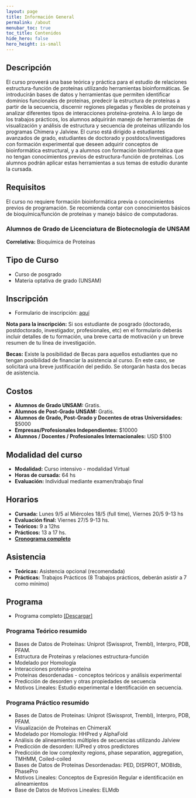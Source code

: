 ```yaml
---
layout: page
title: Información General
permalink: /about
menubar_toc: true
toc_title: Contenidos
hide_hero: false
hero_height: is-small
---
```

## Descripción
El curso proveerá una base teórica y práctica para el estudio de relaciones estructura-función de proteínas utilizando herramientas bioinformáticas. Se introducirán bases de datos y herramientas que permiten identificar dominios funcionales de proteínas, predecir la estructura de proteínas a partir de la secuencia, discernir regiones plegadas y flexibles de proteínas y analizar diferentes tipos de interacciones proteína-proteína. A lo largo de los trabajos prácticos, los alumnos adquirirán manejo de herramientas de visualización y análisis de estructura y secuencia de proteínas utilizando los programas Chimera y Jalview. El curso está dirigido a estudiantes avanzados de grado, estudiantes de doctorado y postdocs/investigadores con formación experimental que deseen adquirir conceptos de bioinformática estructural, y a alumnos con formación bioinformática que no tengan conocimientos previos de estructura-función de proteínas. Los alumnos podrán aplicar estas herramientas a sus temas de estudio durante la cursada.

## Requisitos
El curso no requiere formación bioinformática previa o conocimientos previos de programación. Se recomienda contar con conocimientos básicos de bioquímica/función de proteínas y manejo básico de computadoras.

### Alumnos de Grado de Licenciatura de Biotecnología de UNSAM
**Correlativa:** Bioquímica de Proteínas 

## Tipo de Curso
* Curso de posgrado
* Materia optativa de grado (UNSAM)

## Inscripción

* Formulario de inscripción: [aquí](https://forms.gle/pnbtBqZXDALiV2b67)

**Nota para la inscripción:** Si sos estudiante de posgrado (doctorado, postdoctorado, investigador, profesionales, etc) en el formulario deberás incluir detalles de tu formación, una breve carta de motivación y un breve resumen de tu línea de investigación.

**Becas:** Existe la posibilidad de Becas para aquellos estudiantes que no tengan posibilidad de financiar la asistencia al curso. En este caso, se solicitará una breve justificación del pedido. Se otorgarán hasta dos becas de asistencia.

## Costos
* **Alumnos de Grado UNSAM:** Gratis.
* **Alumnos de Post-Grado UNSAM:** Gratis.
* **Alumnos de Grado, Post-Grado y Docentes de otras Universidades:** $5000
* **Empresas/Profesionales Independientes:** $10000
* **Alumnos / Docentes / Profesionales Internacionales:** USD $100

## Modalidad del curso

* **Modalidad:** Curso intensivo - modalidad Virtual
* **Horas de cursada:** 64 hs
* **Evaluación:** Individual mediante examen/trabajo final

## Horarios

* **Cursada:** Lunes 9/5 al Miércoles 18/5 (full time), Viernes 20/5 9-13 hs 
* **Evaluación final:** Viernes 27/5 9-13 hs.
* **Teóricos:** 9 a 12hs
* **Prácticos:** 13 a 17 hs.
* [**Cronograma completo**](/estructural/about/schedule/)

## Asistencia
* **Teóricas:** Asistencia opcional (recomendada)
* **Prácticas:** Trabajos Prácticos (8 Trabajos prácticos, deberán asistir a 7 como mínimo)

## Programa
* Programa completo [[Descargar]](https://drive.google.com/file/d/1J8DlOdotnBCLUN9nbzCpP1tSFCxHPbwN/view?usp=sharing)

### Programa Teórico resumido
* Bases de Datos de Proteínas: Uniprot (Swissprot, Trembl), Interpro, PDB, PFAM.
* Estructura de Proteínas y relaciones estructura-función
* Modelado por Homología
* Interacciones proteína-proteína
* Proteínas desordenadas - conceptos teóricos y análisis experimental
* Predicción de desorden y otras propiedades de secuencia
* Motivos Lineales: Estudio experimental e Identificación en secuencia.

### Programa Práctico resumido
* Bases de Datos de Proteínas: Uniprot (Swissprot, Trembl), Interpro, PDB, PFAM.
* Visualización de Proteínas en ChimeraX
* Modelado por Homología: HHPred y AlphaFold
* Análisis de alineamientos múltiples de secuencias utilizando Jalview 
* Predicción de desorden: IUPred y otros predictores
* Predicción de low complexity regions, phase separation, aggregation, TMHMM, Coiled-coiled
* Bases de Datos de Proteínas Desordenadas: PED, DISPROT, MOBIdb, PhasePro
* Motivos Lineales: Conceptos de Expresión Regular e identificación en alineamientos
* Base de Datos de Motivos Lineales: ELMdb


